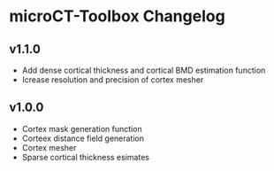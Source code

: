 # microCT-Toolbox Changelog

## v1.1.0
- Add dense cortical thickness and cortical BMD estimation function
- Icrease resolution and precision of cortex mesher

## v1.0.0
- Cortex mask generation function
- Corteex distance field generation
- Cortex mesher
- Sparse cortical thickness esimates
